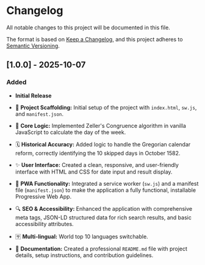 # Changelog

All notable changes to this project will be documented in this file.

The format is based on [Keep a Changelog](https://keepachangelog.com/en/1.0.0/ "null"), and this project adheres to [Semantic Versioning](https://semver.org/spec/v2.0.0.html "null").

## \[1.0.0\] - 2025-10-07

### Added

*   **Initial Release**
    
*   🚀 **Project Scaffolding:** Initial setup of the project with `index.html`, `sw.js`, and `manifest.json`.
    
*   🧮 **Core Logic:** Implemented Zeller's Congruence algorithm in vanilla JavaScript to calculate the day of the week.
    
*   🗓️ **Historical Accuracy:** Added logic to handle the Gregorian calendar reform, correctly identifying the 10 skipped days in October 1582.
    
*   ✨ **User Interface:** Created a clean, responsive, and user-friendly interface with HTML and CSS for date input and result display.
    
*   📲 **PWA Functionality:** Integrated a service worker (`sw.js`) and a manifest file (`manifest.json`) to make the application a fully functional, installable Progressive Web App.
    
*   🔍 **SEO & Accessibility:** Enhanced the application with comprehensive meta tags, JSON-LD structured data for rich search results, and basic accessibility attributes.

*   🈂️ **Multi-lingual:** World top 10 languages switchable.
    
*   📝 **Documentation:** Created a professional `README.md` file with project details, setup instructions, and contribution guidelines.